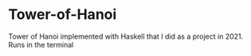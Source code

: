 # Tower-of-Hanoi
Tower of Hanoi implemented with Haskell that I did as a project in 2021. Runs in the terminal
